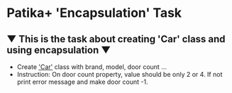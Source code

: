 # Patika+ 'Encapsulation' Task
## ▼ This is the task about creating 'Car' class and using encapsulation ▼
- Create ['Car'](https://github.com/Chessfull/PatikaLibraryTask/blob/master/Book.cs) class with brand, model, door count ...
- Instruction: On door count property, value should be only 2 or 4. If not print error message and make door count -1.
